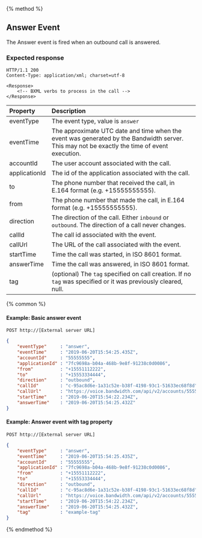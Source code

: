 {% method %}
## Answer Event

The Answer event is fired when an outbound call is answered.

### Expected response

```http
HTTP/1.1 200
Content-Type: application/xml; charset=utf-8

<Response>
    <!-- BXML verbs to process in the call -->
</Response>
```

| Property      | Description                                                                                                                                  |
|:--------------|:---------------------------------------------------------------------------------------------------------------------------------------------|
| eventType     | The event type, value is `answer`                                                                                                            |
| eventTime     | The approximate UTC date and time when the event was generated by the Bandwidth server. This may not be exactly the time of event execution. |
| accountId     | The user account associated with the call.                                                                                                   |
| applicationId | The id of the application associated with the call.                                                                                          |
| to            | The phone number that received the call, in E.164 format (e.g. +15555555555).                                                                |
| from          | The phone number that made the call, in E.164 format (e.g. +15555555555).                                                                    |
| direction     | The direction of the call. Either `inbound` or `outbound`. The direction of a call never changes.                                            |
| callId        | The call id associated with the event.                                                                                                       |
| callUrl       | The URL of the call associated with the event.                                                                                               |
| startTime     | Time the call was started, in ISO 8601 format.                                                                                               |
| answerTime    | Time the call was answered, in ISO 8601 format.                                                                                              |
| tag           | (optional) The `tag`  specified on call creation. If no `tag` was specified or it was previously cleared, null.                              |

{% common %}
#### Example: Basic answer event

```
POST http://[External server URL]
```

```json
{
	"eventType"     : "answer",
    "eventTime"     : "2019-06-20T15:54:25.435Z",
	"accountId"     : "55555555",
	"applicationId" : "7fc9698a-b04a-468b-9e8f-91238c0d0086",
	"from"          : "+15551112222",
	"to"            : "+15553334444",
	"direction"     : "outbound",
	"callId"        : "c-95ac8d6e-1a31c52e-b38f-4198-93c1-51633ec68f8d",
	"callUrl"       : "https://voice.bandwidth.com/api/v2/accounts/55555555/calls/c-95ac8d6e-1a31c52e-b38f-4198-93c1-51633ec68f8d",
	"startTime"     : "2019-06-20T15:54:22.234Z",
	"answerTime"    : "2019-06-20T15:54:25.432Z"
}
```

#### Example: Answer event with tag property

```
POST http://[External server URL]
```
```json
{
	"eventType"     : "answer",
    "eventTime"     : "2019-06-20T15:54:25.435Z",
	"accountId"     : "55555555",
	"applicationId" : "7fc9698a-b04a-468b-9e8f-91238c0d0086",
	"from"          : "+15551112222",
	"to"            : "+15553334444",
	"direction"     : "outbound",
	"callId"        : "c-95ac8d6e-1a31c52e-b38f-4198-93c1-51633ec68f8d",
	"callUrl"       : "https://voice.bandwidth.com/api/v2/accounts/55555555/calls/c-95ac8d6e-1a31c52e-b38f-4198-93c1-51633ec68f8d",
	"startTime"     : "2019-06-20T15:54:22.234Z",
	"answerTime"    : "2019-06-20T15:54:25.432Z",
	"tag"           : "example-tag"
}
```

{% endmethod %}
